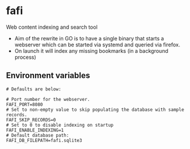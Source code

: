 # fafi
Web content indexing and search tool

* Aim of the rewrite in GO is to have a single binary that starts a webserver which can be started via systemd and queried via firefox.
* On launch it will index any missing bookmarks (in a background process)

## Environment variables

```env
# Defaults are below:

# Port number for the webserver.
FAFI_PORT=8080
# Set to non-empty value to skip populating the database with sample records.
FAFI_SKIP_RECORDS=0
# Set to 0 to disable indexing on startup
FAFI_ENABLE_INDEXING=1
# Default database path:
FAFI_DB_FILEPATH=fafi.sqlite3
```
